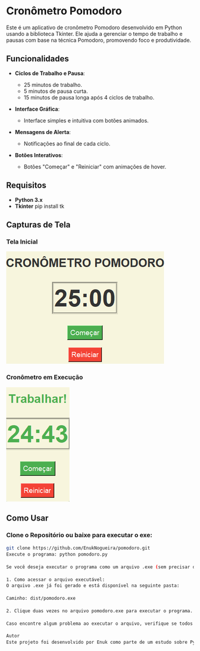 # Cronômetro Pomodoro

Este é um aplicativo de cronômetro Pomodoro desenvolvido em Python usando a biblioteca Tkinter. Ele ajuda a gerenciar o tempo de trabalho e pausas com base na técnica Pomodoro, promovendo foco e produtividade.

## Funcionalidades

- **Ciclos de Trabalho e Pausa**:
  - 25 minutos de trabalho.
  - 5 minutos de pausa curta.
  - 15 minutos de pausa longa após 4 ciclos de trabalho.

- **Interface Gráfica**:
  - Interface simples e intuitiva com botões animados.

- **Mensagens de Alerta**:
  - Notificações ao final de cada ciclo.

- **Botões Interativos**:
  - Botões "Começar" e "Reiniciar" com animações de hover.

## Requisitos

- **Python 3.x**
- **Tkinter** pip install tk

 ## Capturas de Tela

### Tela Inicial
![Tela Inicial](imagens/Projeto_Pomodoro.png)

### Cronômetro em Execução
![Cronômetro em Execução](imagens/pomodoro.gif)

## Como Usar

### Clone o Repositório ou baixe para executar o exe:

```bash
git clone https://github.com/EnukNogueira/pomodoro.git
Execute o programa: python pomodoro.py

Se você deseja executar o programa como um arquivo .exe (sem precisar do Python instalado), siga os passos abaixo:

1. Como acessar o arquivo executável:
O arquivo .exe já foi gerado e está disponível na seguinte pasta:

Caminho: dist/pomodoro.exe

2. Clique duas vezes no arquivo pomodoro.exe para executar o programa. O cronômetro será iniciado e exibido em uma janela gráfica.

Caso encontre algum problema ao executar o arquivo, verifique se todos os arquivos necessários estão presentes na mesma pasta ou entre em contato comigo.

Autor
Este projeto foi desenvolvido por Enuk como parte de um estudo sobre Python e interfaces gráficas.

